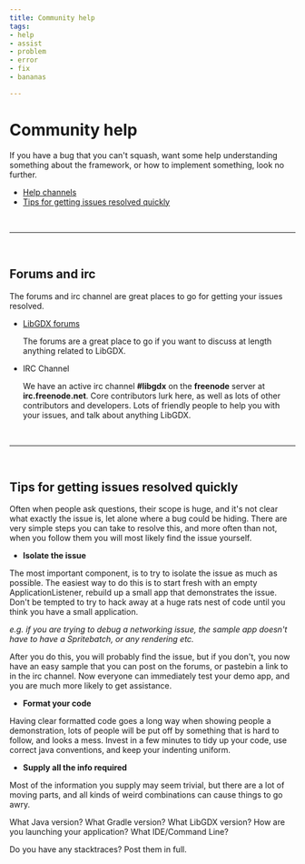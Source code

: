```yaml
---
title: Community help
tags:
- help
- assist
- problem
- error
- fix
- bananas

---
```


<h1>Community help</h1>


If you have a bug that you can't squash, want some help understanding something about the framework, or how to implement something, look no further.

- [Help channels](#forums-and-irc)
- [Tips for getting issues resolved quickly](#tips-for-getting-issues-resolved-quickly)

<br>
<hr>
<br>

## Forums and irc

The forums and irc channel are great places to go for getting your issues resolved. 

- [LibGDX forums](http://badlogicgames.com/forum/index.php)
    
    The forums are a great place to go if you want to discuss at length anything related to LibGDX.

- IRC Channel

    We have an active irc channel **#libgdx** on the **freenode** server at **irc.freenode.net**.  Core contributors lurk here, as well as lots of other contributors and developers.
    Lots of friendly people to help you with your issues, and talk about anything LibGDX.


<br>
<hr>
<br>

## Tips for getting issues resolved quickly

Often when people ask questions, their scope is huge, and it's not clear what exactly the issue is, let alone where a bug could be hiding.  There are very simple steps you can take to resolve this,
and more often than not, when you follow them you will most likely find the issue yourself.

- **Isolate the issue**

 The most important component, is to try to isolate the issue as much as possible.  The easiest way to do this is to start fresh with an empty ApplicationListener,
 rebuild up a small app that demonstrates the issue.  Don't be tempted to try to hack away at a huge rats nest of code until you think you have a small application.

 _e.g. if you are trying to debug a networking issue, the sample app doesn't have to have a Spritebatch, or any rendering etc._

 After you do this, you will probably find the issue, but if you don't, you now have an easy sample that you can post on the forums, or pastebin a link to in the irc channel. Now everyone can immediately test your demo app,
 and you are much more likely to get assistance.

- **Format your code**

 Having clear formatted code goes a long way when showing people a demonstration, lots of people will be put off by something that is hard to follow, and looks a mess.
 Invest in a few minutes to tidy up your code, use correct java conventions, and keep your indenting uniform.

- **Supply all the info required**

 Most of the information you supply may seem trivial, but there are a lot of moving parts, and all kinds of weird combinations can cause things to go awry. 
 
 What Java version? What Gradle version? What LibGDX version? How are you launching your application? What IDE/Command Line?

 Do you have any stacktraces? Post them in full.

